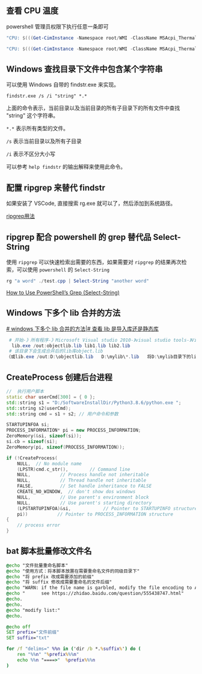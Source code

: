 ## 查看 CPU 温度

powershell 管理员权限下执行任意一条即可

``` powershell
"CPU: $(((Get-CimInstance -Namespace root/WMI -ClassName MSAcpi_ThermalZoneTemperature)[0].CurrentTemperature - 2731.5) / 10) C"

"CPU: $(((Get-CimInstance -Namespace root/WMI -ClassName MSAcpi_ThermalZoneTemperature | where InstanceName -eq "ACPI\ThermalZone\TZ00_0").CurrentTemperature - 2731.5) / 10) C"
```



## Windows 查找目录下文件中包含某个字符串

可以使用 Windows 自带的 findstr.exe 来实现。

 `findstr.exe /s /i "string" *.* `

上面的命令表示，当前目录以及当前目录的所有子目录下的所有文件中查找 "string" 这个字符串。

`*.*` 表示所有类型的文件。

`/s` 表示当前目录以及所有子目录

`/i` 表示不区分大小写

可以参考 `help findstr` 的输出解释来使用此命令。

## 配置 ripgrep 来替代 findstr

如果安装了 VSCode, 直接搜索 rg.exe 就可以了，然后添加到系统路径。

[ripgrep用法](https://github.com/BurntSushi/ripgrep/blob/master/GUIDE.md)

## ripgrep 配合 powershell 的 grep 替代品  Select-String

使用 `ripgrep` 可以快速检索出需要的东西，如果需要对 `ripgrep` 的结果再次检索，可以使用 `powershell` 的 `Select-String`

```powershell
rg "a word" ./test.cpp | Select-String "another word"
```

[How to Use PowerShell’s Grep (Select-String)](https://adamtheautomator.com/powershell-grep/)



## Windows 下多个 lib 合并的方法

[# windows 下多个 lib 合并的方法|# 查看 lib 是导入库还是静态库](https://blog.csdn.net/bandaoyu/article/details/86604345)

 

``` powershell
 # 开始-》所有程序-》Microsoft Visual studio 2010-》visual studio tools-》Visual studio 命令提示符。在出来的Dos窗口中，输入命令：
  lib.exe /out:objectlib.lib lib1.lib lib2.lib
 # 该目录下会生成合并后的lib库object.lib
（或lib.exe /out:D:\objectlib.lib   D:\mylib\*.lib   将D:\mylib目录下的lib合并为objectlib.lib)存在D目录下）
```



## CreateProcess 创建后台进程

``` c++
//  执行用户脚本
static char userCmd[300] = { 0 };
std::string s1 = "D:/SoftwareInstallDir/Python3.8.6/python.exe ";
std::string s2(userCmd);
std::string cmd = s1 + s2; // 用户命令和参数

STARTUPINFOA si;
PROCESS_INFORMATION* pi = new PROCESS_INFORMATION;
ZeroMemory(&si, sizeof(si));
si.cb = sizeof(si);
ZeroMemory(pi, sizeof(PROCESS_INFORMATION));

if (!CreateProcess(
    NULL,  // No module name
    (LPSTR)cmd.c_str(),        // Command line
    NULL,           // Process handle not inheritable
    NULL,           // Thread handle not inheritable
    FALSE,          // Set handle inheritance to FALSE
    CREATE_NO_WINDOW,  // don't show dos windows
    NULL,           // Use parent's environment block
    NULL,           // Use parent's starting directory 
    (LPSTARTUPINFOA)&si,            // Pointer to STARTUPINFO structure
    pi))           // Pointer to PROCESS_INFORMATION structure
{
    // process error
}
```


## bat 脚本批量修改文件名

```bat
@echo "文件批量重命名脚本"
@echo "使用方式：将本脚本放置在需要重命名文件的同级目录下"
@echo "将 prefix 改成需要添加的前缀"
@echo "将 suffix 修改成需要重命名的文件后缀"
@echo "WARN: if the file name is garbled, modify the file encoding to ANSI."
@echo "      see https://zhidao.baidu.com/question/555438747.html"
@echo.
@echo.
@echo "modify list:"
@echo.

@echo off
SET prefix="文件前缀"
SET suffix="txt"

for /f "delims=" %%n in ('dir /b *.%suffix%') do (
    ren "%%n" "%prefix%%%n"
    echo %%n "====>"  %prefix%%%n
)
```
